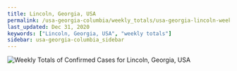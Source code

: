 ```yaml
---
title: Lincoln, Georgia, USA
permalink: /usa-georgia-columbia/weekly_totals/usa-georgia-lincoln-weekly_totals.html
last_updated: Dec 31, 2020
keywords: ["Lincoln, Georgia, USA", "weekly totals"]
sidebar: usa-georgia-columbia_sidebar
---
```


![Weekly Totals of Confirmed Cases for Lincoln, Georgia, USA](/covid_tracker/images/graphs/usa-georgia-lincoln-weekly_totals_graph.png)
